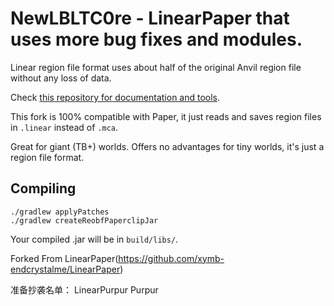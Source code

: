 # NewLBLTC0re - LinearPaper that uses more bug fixes and modules. 

Linear region file format uses about half of the original Anvil region file without any loss of data.

Check [this repository for documentation and tools](https://github.com/xymb-endcrystalme/LinearRegionFileFormatTools).



This fork is 100% compatible with Paper, it just reads and saves region files in `.linear` instead of `.mca`.

Great for giant (TB+) worlds. Offers no advantages for tiny worlds, it's just a region file format.

## Compiling

```
./gradlew applyPatches
./gradlew createReobfPaperclipJar
```

Your compiled .jar will be in `build/libs/`.

Forked From LinearPaper(https://github.com/xymb-endcrystalme/LinearPaper)

准备抄袭名单：
LinearPurpur
Purpur

